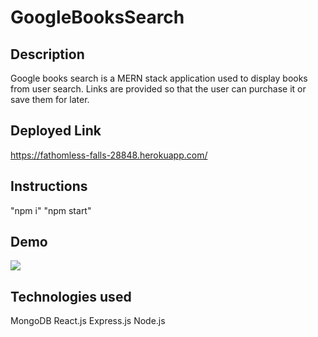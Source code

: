 # GoogleBooksSearch

## Description

Google books search is a MERN stack application used to display books from user search. Links are provided so that the user can purchase it or save them for later. 

## Deployed Link
https://fathomless-falls-28848.herokuapp.com/

## Instructions

  "npm i"
  "npm start"

## Demo

<img src="./assets/Googlebooks.gif" ></img>

## Technologies used
MongoDB React.js Express.js Node.js
